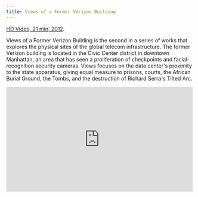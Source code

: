 ```yaml
---
title: Views of a Former Verizon Building
---
```


<a href="https://vimeo.com/65778055">HD Video, 21 min, 2012</a>.

Views of a Former Verizon Building is the second in a series of works that explores the physical sites of the global telecom infrastructure. The former Verizon building is located in the Civic Center district in downtown Manhattan, an area that has seen a proliferation of checkpoints and facial-recognition security cameras. Views focuses on the data center's proximity to the state apparatus, giving equal measure to prisons, courts, the African Burial Ground, the Tombs, and the destruction of Richard Serra's Tilted Arc.

<iframe src="https://player.vimeo.com/video/65778055?title=0&byline=0&portrait=0" width="500" height="281" frameborder="0" webkitallowfullscreen mozallowfullscreen allowfullscreen></iframe>

<img src="{{assets}}/images/views-13-39.jpg" alt="" />

<img src="{{assets}}/images/views-9-57.jpg" alt="" />

<img src="{{assets}}/images/views-7-06-15.jpg" alt="" />

<img src="{{assets}}/images/views-19-19.jpg" alt="" />

